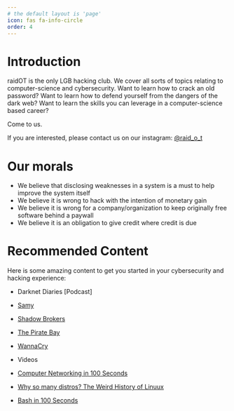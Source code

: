 ```yaml
---
# the default layout is 'page'
icon: fas fa-info-circle
order: 4
---
```

Introduction
============

raidOT is the only LGB hacking club. We cover all sorts of topics relating to computer-science and cybersecurity. Want to learn how to crack an old password? Want to learn how to defend yourself from the dangers of the dark web? Want to learn the skills you can leverage in a computer-science based career?

Come to us.

If you are interested, please contact us on our instagram: [@raid\_o\_t](https://www.instagram.com/raid_o_t)

Our morals
==========

*   We believe that disclosing weaknesses in a system is a must to help improve the system itself
*   We believe it is wrong to hack with the intention of monetary gain
*   We believe it is wrong for a company/organization to keep originally free software behind a paywall
*   We believe it is an obligation to give credit where credit is due


Recommended Content
===================

Here is some amazing content to get you started in your cybersecurity and hacking experience:

*   Darknet Diaries \[Podcast\]

*   [Samy](https://drive.google.com/file/d/1Y7GAxsfHtZkA50jiqNcrYYfZkzvEW1XN/view)
*   [Shadow Brokers](https://drive.google.com/file/d/1Hm0BCRWXtT5RGgPViKLOKib9YviSfsjt/view)
*   [The Pirate Bay](https://drive.google.com/file/d/1F56QzWk72wSUv7Yct3y1903PDFblGwdi/view)
*   [WannaCry](https://drive.google.com/file/d/1wQKkWoZS92IrxvdFmk622p0HWpWsuP10/view)

*   Videos

*   [Computer Networking in 100 Seconds](https://drive.google.com/file/d/16gBDMMeKvDeOjZlCdHmIIBMB0cuDTA7P/view)
*   [Why so many distros? The Weird History of Linuux](https://drive.google.com/file/d/1fxhFPvV_pbtUy3L-aeYvaPyrMvC8CG3g/view)
*   [Bash in 100 Seconds](https://drive.google.com/file/d/1LNBRazQUY4PvapL5o2rmlwOAKNbjjwOD/view)
